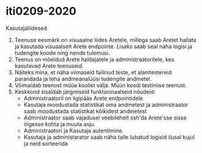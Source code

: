# iti0209-2020

Kasutajaliidesed

1. Teenuse eesmärk on visuaalne liides Aretele, millega saab Aretet hallata ja kasutada visuaalselt Arete endpointe. Lisaks saab seal näha logisi ja tudengite koode ning nende tulemusi.
2. Teenus on mõeldud Arete haldajatele ja administraatoritele, kes kasutavad Arete teenuseid.
3. Näiteks mina, et näha viimaseid failinud teste, et alamtestereid parandada ja teha andmeanalüüsi tudengite andmetel.
4. Võimaldab teenust müüa koolist välja. Müün koodi testimise teenust.
5. Keskkond sisaldab järgmiseid funktsionaalseid nõudeid:
    * Administraatoril on ligipääs Arete endpointidele
    * Kasutaja moodustada statistikat oma andmetest ja administraator saab moodustada statistikat kõikidest andmetest
    * Administraator saab vajadusel veebilehelt ssh'da Arete'sse sisse õigesse kohta ja muuta asju.
    * Administraatori ja Kasutaja autentimine.
    * Kasutaja ja administarator saab näha talle lubatud logisid ilusal kujul ja neid sorteerida